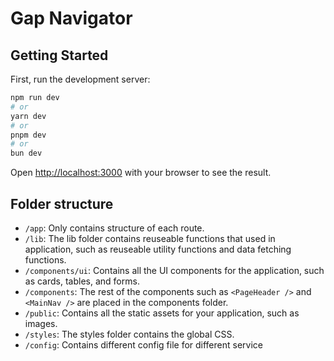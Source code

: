 # Gap Navigator

## Getting Started

First, run the development server:

```bash
npm run dev
# or
yarn dev
# or
pnpm dev
# or
bun dev
```

Open [http://localhost:3000](http://localhost:3000) with your browser to see the result.

## Folder structure
- `/app`: Only contains structure of each route.
- `/lib`: The lib folder contains reuseable functions that used in application, such as reuseable utility functions and data fetching functions.
- `/components/ui`: Contains all the UI components for the application, such as cards, tables, and forms.
- `/components`: The rest of the components such as `<PageHeader />` and `<MainNav />` are placed in the components folder.
- `/public`: Contains all the static assets for your application, such as images.
- `/styles`: The styles folder contains the global CSS.
- `/config`: Contains different config file for different service